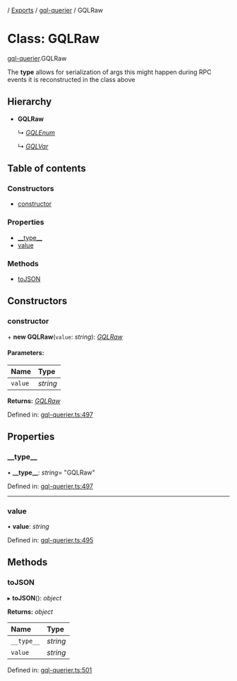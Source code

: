 [](../README.md) / [Exports](../modules.md) / [gql-querier](../modules/gql_querier.md) / GQLRaw

# Class: GQLRaw

[gql-querier](../modules/gql_querier.md).GQLRaw

The __type__ allows for serialization of args
this might happen during RPC events it is reconstructed
in the class above

## Hierarchy

* **GQLRaw**

  ↳ [*GQLEnum*](gql_querier.gqlenum.md)

  ↳ [*GQLVar*](gql_querier.gqlvar.md)

## Table of contents

### Constructors

- [constructor](gql_querier.gqlraw.md#constructor)

### Properties

- [\_\_type\_\_](gql_querier.gqlraw.md#__type__)
- [value](gql_querier.gqlraw.md#value)

### Methods

- [toJSON](gql_querier.gqlraw.md#tojson)

## Constructors

### constructor

\+ **new GQLRaw**(`value`: *string*): [*GQLRaw*](gql_querier.gqlraw.md)

#### Parameters:

Name | Type |
:------ | :------ |
`value` | *string* |

**Returns:** [*GQLRaw*](gql_querier.gqlraw.md)

Defined in: [gql-querier.ts:497](https://github.com/onzag/itemize/blob/0e9b128c/gql-querier.ts#L497)

## Properties

### \_\_type\_\_

• **\_\_type\_\_**: *string*= "GQLRaw"

Defined in: [gql-querier.ts:497](https://github.com/onzag/itemize/blob/0e9b128c/gql-querier.ts#L497)

___

### value

• **value**: *string*

Defined in: [gql-querier.ts:495](https://github.com/onzag/itemize/blob/0e9b128c/gql-querier.ts#L495)

## Methods

### toJSON

▸ **toJSON**(): *object*

**Returns:** *object*

Name | Type |
:------ | :------ |
`__type__` | *string* |
`value` | *string* |

Defined in: [gql-querier.ts:501](https://github.com/onzag/itemize/blob/0e9b128c/gql-querier.ts#L501)

